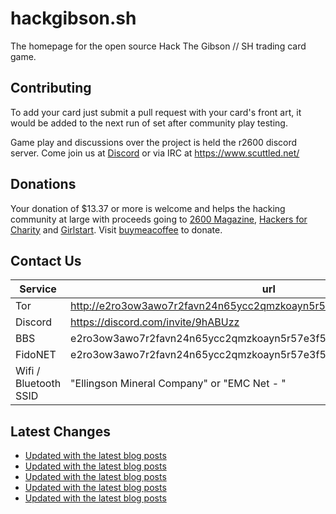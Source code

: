 # hackgibson.sh
The homepage for the open source Hack The Gibson // SH trading card game.


## Contributing

To add your card just submit a pull request with your card's front art, it would be added to the next run of set after community play testing.

Game play and discussions over the project is held the r2600 discord server. Come join us at [Discord](https://discord.com/invite/9hABUzz) or via IRC at https://www.scuttled.net/


## Donations

Your donation of $13.37 or more is welcome and helps the hacking community at large with proceeds going to [2600 Magazine](https://2600.com/), [Hackers for Charity](https://hackersforcharity.org) and [Girlstart](https://girlstart.org).  Visit [buymeacoffee](https://www.buymeacoffee.com/hackgibson.sh) to donate.


## Contact Us

Service | url
-|-
Tor | http://e2ro3ow3awo7r2favn24n65ycc2qmzkoayn5r57e3f56nvjwdcgg32ad.onion
Discord | https://discord.com/invite/9hABUzz
BBS | e2ro3ow3awo7r2favn24n65ycc2qmzkoayn5r57e3f56nvjwdcgg32ad.onion:23
FidoNET | e2ro3ow3awo7r2favn24n65ycc2qmzkoayn5r57e3f56nvjwdcgg32ad.onion:24554
Wifi / Bluetooth SSID | "Ellingson Mineral Company" or "EMC Net - <fidonet address>"

## Latest Changes
<!-- BLOG-POST-LIST:START -->
- [Updated with the latest blog posts](https://github.com/DFW2600/hackgibson.sh/commit/90dbae072fb5621cc8a33d7e7b08770d0e824d6a)
- [Updated with the latest blog posts](https://github.com/DFW2600/hackgibson.sh/commit/7f54ce1f17b011495f1857a5b3d36195d918b48e)
- [Updated with the latest blog posts](https://github.com/DFW2600/hackgibson.sh/commit/bd9e3d2372c7d714d35a4d4b421dfffd0447b242)
- [Updated with the latest blog posts](https://github.com/DFW2600/hackgibson.sh/commit/16de078f3327508a95cbe33e7a12da15404518ea)
- [Updated with the latest blog posts](https://github.com/DFW2600/hackgibson.sh/commit/1bb0027dbec4bd3bf09ee034518a0e1f059c013c)
<!-- BLOG-POST-LIST:END -->
